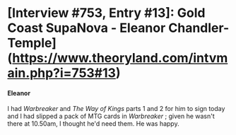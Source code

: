 # [Interview #753, Entry #13]: Gold Coast SupaNova - Eleanor Chandler-Temple](https://www.theoryland.com/intvmain.php?i=753#13)

#### Eleanor

I had
*Warbreaker*
and
*The Way of Kings*
parts 1 and 2 for him to sign today and I had slipped a pack of MTG cards in
*Warbreaker*
; given he wasn't there at 10.50am, I thought he'd need them. He was happy.

